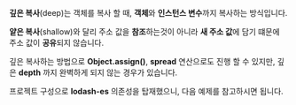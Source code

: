 **깊은 복사**(deep)는 객체를 복사 할 때, **객체**와 **인스턴스 변수**까지 복사하는 방식입니다.

**얕은 복사**(shallow)와 달리 주소 값을 **참조**하는것이 아니라 **새 주소 값**에 담기 떄문에 주소 값이 **공유**되지 않습니다.

깊은 복사하는 방법으로 **Object.assign()**, **spread** 연산으로도 진행 할 수 있지만, 깊은 **depth** 까지 완벽하게 되지 않는 경우가 있습니다.

프로젝트 구성으로 **lodash-es** 의존성을 탑재했으니, 다음 예제를 참고하시면 됩니다.